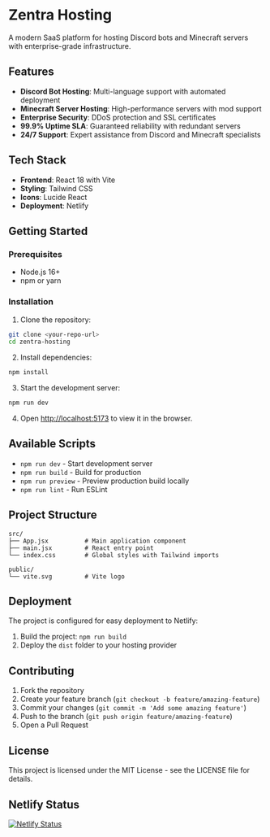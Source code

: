 # Zentra Hosting

A modern SaaS platform for hosting Discord bots and Minecraft servers with enterprise-grade infrastructure.

## Features

- **Discord Bot Hosting**: Multi-language support with automated deployment
- **Minecraft Server Hosting**: High-performance servers with mod support
- **Enterprise Security**: DDoS protection and SSL certificates
- **99.9% Uptime SLA**: Guaranteed reliability with redundant servers
- **24/7 Support**: Expert assistance from Discord and Minecraft specialists

## Tech Stack

- **Frontend**: React 18 with Vite
- **Styling**: Tailwind CSS
- **Icons**: Lucide React
- **Deployment**: Netlify

## Getting Started

### Prerequisites

- Node.js 16+ 
- npm or yarn

### Installation

1. Clone the repository:
```bash
git clone <your-repo-url>
cd zentra-hosting
```

2. Install dependencies:
```bash
npm install
```

3. Start the development server:
```bash
npm run dev
```

4. Open [http://localhost:5173](http://localhost:5173) to view it in the browser.

## Available Scripts

- `npm run dev` - Start development server
- `npm run build` - Build for production
- `npm run preview` - Preview production build locally
- `npm run lint` - Run ESLint

## Project Structure

```
src/
├── App.jsx          # Main application component
├── main.jsx         # React entry point
└── index.css        # Global styles with Tailwind imports

public/
└── vite.svg         # Vite logo

```

## Deployment

The project is configured for easy deployment to Netlify:

1. Build the project: `npm run build`
2. Deploy the `dist` folder to your hosting provider

## Contributing

1. Fork the repository
2. Create your feature branch (`git checkout -b feature/amazing-feature`)
3. Commit your changes (`git commit -m 'Add some amazing feature'`)
4. Push to the branch (`git push origin feature/amazing-feature`)
5. Open a Pull Request

## License

This project is licensed under the MIT License - see the LICENSE file for details.

## Netlify Status
[![Netlify Status](https://api.netlify.com/api/v1/badges/615d19e9-a98c-41ec-8a38-6bc6f01b2430/deploy-status)](https://app.netlify.com/projects/zentrahosting/deploys)